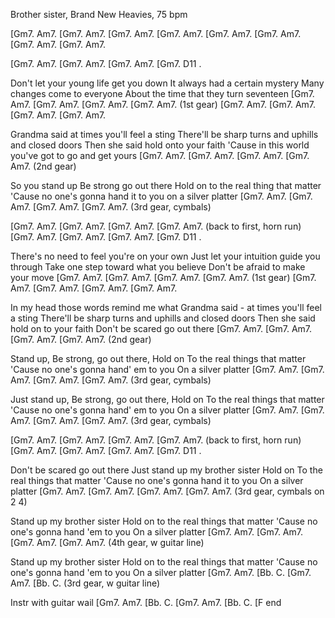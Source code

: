 Brother sister, Brand New Heavies, 75 bpm

[Gm7. Am7. [Gm7. Am7. [Gm7. Am7. [Gm7. Am7. 
[Gm7. Am7. [Gm7. Am7. [Gm7. Am7. [Gm7. Am7.

[Gm7. Am7. [Gm7. Am7. [Gm7. Am7. [Gm7. D11 . 

Don't let your young life get you down
It always had a certain mystery
Many changes come to everyone
About the time that they turn seventeen
[Gm7. Am7. [Gm7. Am7. [Gm7. Am7. [Gm7. Am7. (1st gear)
[Gm7. Am7. [Gm7. Am7. [Gm7. Am7. [Gm7. Am7.

Grandma said at times you'll feel a sting
There'll be sharp turns and uphills and closed doors
Then she said hold onto your faith
'Cause in this world you've got to go and get yours
[Gm7. Am7. [Gm7. Am7. [Gm7. Am7. [Gm7. Am7. (2nd gear)

So you stand up
Be strong go out there
Hold on to the real thing that matter
'Cause no one's gonna hand it to you on a silver platter
[Gm7. Am7. [Gm7. Am7. [Gm7. Am7. [Gm7. Am7.  (3rd gear, cymbals)

[Gm7. Am7. [Gm7. Am7. [Gm7. Am7. [Gm7. Am7. (back to first, horn run)
[Gm7. Am7. [Gm7. Am7. [Gm7. Am7. [Gm7. D11 . 

There's no need to feel you're on your own
Just let your intuition guide you through
Take one step toward what you believe
Don't be afraid to make your move
[Gm7. Am7. [Gm7. Am7. [Gm7. Am7. [Gm7. Am7. (1st gear)
[Gm7. Am7. [Gm7. Am7. [Gm7. Am7. [Gm7. Am7.

In my head those words remind me what
Grandma said - at times you'll feel a sting
There'll be sharp turns and uphills and closed doors
Then she said hold on to your faith
Don't be scared go out there
[Gm7. Am7. [Gm7. Am7. [Gm7. Am7. [Gm7. Am7. (2nd gear)

Stand up, Be strong, go out there, Hold on
To the real things that matter
'Cause no one's gonna hand' em to you
On a silver platter
[Gm7. Am7. [Gm7. Am7. [Gm7. Am7. [Gm7. Am7.  (3rd gear, cymbals)

Just stand up, Be strong, go out there, Hold on
To the real things that matter
'Cause no one's gonna hand' em to you
On a silver platter
[Gm7. Am7. [Gm7. Am7. [Gm7. Am7. [Gm7. Am7.  (3rd gear, cymbals)

[Gm7. Am7. [Gm7. Am7. [Gm7. Am7. [Gm7. Am7. (back to first, horn run)
[Gm7. Am7. [Gm7. Am7. [Gm7. Am7. [Gm7. D11 . 

Don't be scared go out there
Just stand up my brother sister
Hold on
To the real things that matter
'Cause no one's gonna hand it to you
On a silver platter
[Gm7. Am7. [Gm7. Am7. [Gm7. Am7. [Gm7. Am7.  (3rd gear, cymbals on 2 4)

Stand up my brother sister
Hold on to the real things that matter
'Cause no one's gonna hand 'em to you
On a silver platter
[Gm7. Am7. [Gm7. Am7. [Gm7. Am7. [Gm7. Am7.  (4th gear, w guitar line)

Stand up my brother sister
Hold on to the real things that matter
'Cause no one's gonna hand 'em to you
On a silver platter
[Gm7. Am7. [Bb. C. [Gm7. Am7. [Bb. C.  (3rd gear, w guitar line)

Instr with guitar wail
[Gm7. Am7. [Bb. C. [Gm7. Am7. [Bb. C. 
[F end
